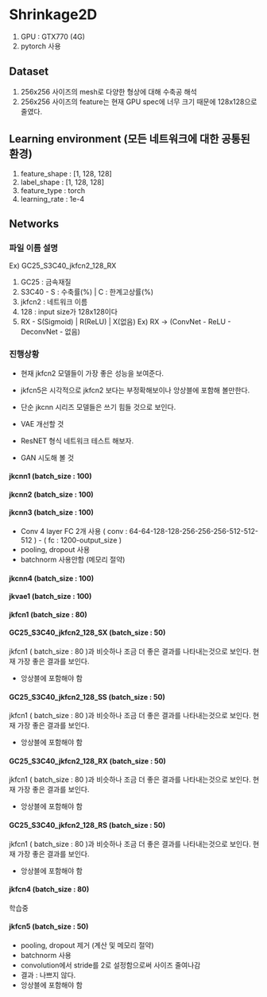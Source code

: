 # Shrinkage2D

1. GPU : GTX770 (4G)
2. pytorch 사용

## Dataset
1. 256x256 사이즈의 mesh로 다양한 형상에 대해 수축공 해석
2. 256x256 사이즈의 feature는 현재 GPU spec에 너무 크기 때문에 128x128으로  줄였다. 


## Learning environment (모든 네트워크에 대한 공통된 환경)
1. feature_shape : [1, 128, 128]
2. label_shape : [1, 128, 128]
3. feature_type : torch
4. learning_rate : 1e-4

## Networks
### 파일 이름 설명
Ex) GC25_S3C40_jkfcn2_128_RX
1. GC25 : 금속재질
2. S3C40  -  S : 수축률(%)  | C : 한계고상률(%)
3. jkfcn2 : 네트워크 이름
4. 128 : input size가 128x128이다 
5. RX -  S(Sigmoid) | R(ReLU) |  X(없음)    Ex) RX -> (ConvNet - ReLU - DeconvNet - 없음)

### 진행상황
- 현재 jkfcn2 모델들이 가장 좋은 성능을 보여준다. 
- jkfcn5은 시각적으로 jkfcn2 보다는 부정확해보이나 앙상블에 포함해 볼만한다.
- 단순 jkcnn 시리즈 모델들은 쓰기 힘들 것으로 보인다.

- VAE 개선할 것
- ResNET 형식 네트워크 테스트 해보자. 
- GAN 시도해 볼 것

#### jkcnn1 (batch_size : 100)
#### jkcnn2 (batch_size : 100)
#### jkcnn3 (batch_size : 100)
* Conv 4 layer FC 2개 사용  ( conv : 64-64-128-128-256-256-256-512-512-512 ) - ( fc : 1200-output_size )
* pooling, dropout 사용
* batchnorm 사용안함 (메모리 절약)

#### jkcnn4 (batch_size : 100)



#### jkvae1 (batch_size : 100)

#### jkfcn1 (batch_size : 80)

#### GC25_S3C40_jkfcn2_128_SX (batch_size : 50)
jkfcn1 ( batch_size : 80 )과 비슷하나 조금 더 좋은 결과를 나타내는것으로 보인다.
현재 가장 좋은 결과를 보인다. 
* 앙상블에 포함해야 함

#### GC25_S3C40_jkfcn2_128_SS (batch_size : 50)
jkfcn1 ( batch_size : 80 )과 비슷하나 조금 더 좋은 결과를 나타내는것으로 보인다.
현재 가장 좋은 결과를 보인다. 
* 앙상블에 포함해야 함

#### GC25_S3C40_jkfcn2_128_RX (batch_size : 50)
jkfcn1 ( batch_size : 80 )과 비슷하나 조금 더 좋은 결과를 나타내는것으로 보인다.
현재 가장 좋은 결과를 보인다. 
* 앙상블에 포함해야 함

#### GC25_S3C40_jkfcn2_128_RS (batch_size : 50)
jkfcn1 ( batch_size : 80 )과 비슷하나 조금 더 좋은 결과를 나타내는것으로 보인다.
현재 가장 좋은 결과를 보인다. 
* 앙상블에 포함해야 함





#### jkfcn4 (batch_size : 80)
학습중


#### jkfcn5 (batch_size : 50)
* pooling, dropout 제거 (계산 및 메모리 절약)
* batchnorm 사용
* convolution에서 stride를 2로 설정함으로써 사이즈 줄여나감
* 결과 : 나쁘지 않다.
* 앙상블에 포함해야 함



